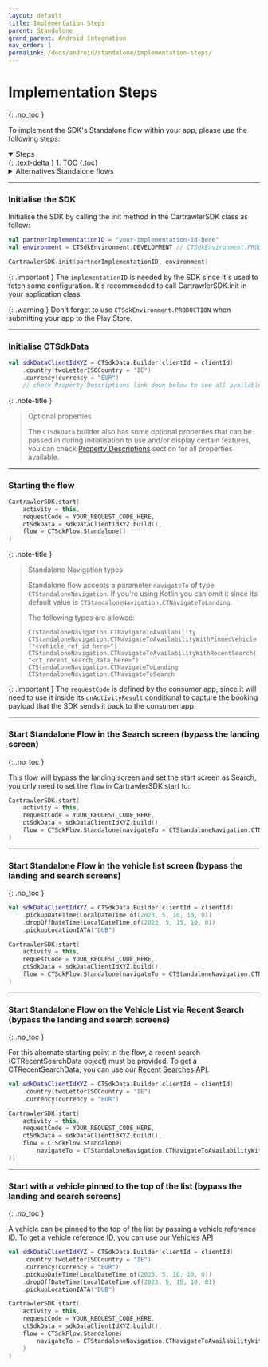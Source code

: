```yaml
---
layout: default
title: Implementation Steps
parent: Standalone
grand_parent: Android Integration
nav_order: 1
permalink: /docs/android/standalone/implementation-steps/
---
```


# Implementation Steps
{: .no_toc }

To implement the SDK's Standalone flow within your app, please use the following steps:

<details open markdown="block">
  <summary>
    Steps
  </summary>
  {: .text-delta }
1. TOC
{:toc}
</details>

<details markdown="block">
  <summary>
    Alternatives Standalone flows
  </summary>
  {: .text-delta }
- <a href="/docs/android/standalone/implementation-steps#start-standalone-flow-in-the-search-screen-bypass-the-landing-screen-">Start Standalone Flow in the Search screen</a>
- <a href="/docs/android/standalone/implementation-steps#start-standalone-flow-in-the-vehicle-list-screen-bypass-the-landing-and-search-screens-">Start Standalone Flow in the vehicle list screen</a>
- <a href="/docs/android/standalone/implementation-steps#start-standalone-flow-on-the-vehicle-list-via-recent-search-bypass-the-landing-and-search-screens-">Start Standalone Flow on the Vehicle List via Recent Search</a>
- <a href="/docs/android/standalone/implementation-steps#start-with-a-vehicle-pinned-to-the-top-of-the-list-bypass-the-landing-and-search-screens-">Start with a vehicle pinned to the top of the list</a>
</details>

---

### Initialise the SDK <br/>

Initialise the SDK by calling the init method in the CartrawlerSDK class as follow:

```kotlin
val partnerImplementationID = "your-implementation-id-here"
val environment = CTSdkEnvironment.DEVELOPMENT // CTSdkEnvironment.PRODUCTION

CartrawlerSDK.init(partnerImplementationID, environment)
```

{: .important }
The `implementationID` is needed by the SDK since it's used to fetch some configuration. It's recommended to call CartrawlerSDK.init in your application class.<br/>

{: .warning }
Don't forget to use `CTSdkEnvironment.PRODUCTION` when submitting your app to the Play Store.

---

### Initialise CTSdkData <br/>

```kotlin
val sdkDataClientIdXYZ = CTSdkData.Builder(clientId = clientId)
    .country(twoLetterISOCountry = "IE")
    .currency(currency = "EUR")
    // check Property Descriptions link down below to see all available properties
```

{: .note-title }
> Optional properties
>
> The `CTSdkData` builder also has some optional properties that can be passed in during initialisation to use and/or display certain features, you can check
<a href="/docs/android/standalone/property-descriptions/" target="_blank">Property Descriptions</a> section for all properties available.

---

### Starting the flow <br/>

```kotlin
CartrawlerSDK.start(
    activity = this, 
    requestCode = YOUR_REQUEST_CODE_HERE, 
    ctSdkData = sdkDataClientIdXYZ.build(), 
    flow = CTSdkFlow.Standalone()
)
``` 

{: .note-title }
> Standalone Navigation types
> 
> Standalone flow accepts a parameter `navigateTo` of type `CTStandaloneNavigation`. If you're using Kotlin you can omit it since its default value is `CTStandaloneNavigation.CTNavigateToLanding`.
> 
> The following types are allowed:
>
> `CTStandaloneNavigation.CTNavigateToAvailability`<br/>
> `CTStandaloneNavigation.CTNavigateToAvailabilityWithPinnedVehicle("<vehicle_ref_id_here>")`<br/>
> `CTStandaloneNavigation.CTNavigateToAvailabilityWithRecentSearch("<ct_recent_search_data_here>")`<br/>
> `CTStandaloneNavigation.CTNavigateToLanding`<br/>
> `CTStandaloneNavigation.CTNavigateToSearch`

{: .important }
The `requestCode` is defined by the consumer app, since it will need to use it inside its `onActivityResult` conditional to capture the booking payload that the SDK sends it back to the consumer app.

---

### Start Standalone Flow in the Search screen (bypass the landing screen) <br/>
{: .no_toc }

This flow will bypass the landing screen and set the start screen as Search, you only need to set the `flow` in CartrawlerSDK.start to:

```kotlin
CartrawlerSDK.start(
    activity = this,
    requestCode = YOUR_REQUEST_CODE_HERE,
    ctSdkData = sdkDataClientIdXYZ.build(),
    flow = CTSdkFlow.Standalone(navigateTo = CTStandaloneNavigation.CTNavigateToSearch)
)
```

---

### Start Standalone Flow in the vehicle list screen (bypass the landing and search screens) <br/>
{: .no_toc }

```kotlin
val sdkDataClientIdXYZ = CTSdkData.Builder(clientId = clientId)
    .pickupDateTime(LocalDateTime.of(2023, 5, 10, 10, 0))
    .dropOffDateTime(LocalDateTime.of(2023, 5, 15, 10, 0))
    .pickupLocationIATA("DUB")

CartrawlerSDK.start(
    activity = this,
    requestCode = YOUR_REQUEST_CODE_HERE,
    ctSdkData = sdkDataClientIdXYZ.build(),
    flow = CTSdkFlow.Standalone(navigateTo = CTStandaloneNavigation.CTNavigateToAvailability)
)
```

---

### Start Standalone Flow on the Vehicle List via Recent Search (bypass the landing and search screens) <br/>
{: .no_toc }

For this alternate starting point in the flow, a recent search (CTRecentSearchData object) must be provided. To get a CTRecentSearchData, you can use our <a href="/docs/api/android/recent-searches">Recent Searches API</a>.

```kotlin
val sdkDataClientIdXYZ = CTSdkData.Builder(clientId = clientId)
    .country(twoLetterISOCountry = "IE")
    .currency(currency = "EUR")

CartrawlerSDK.start(
    activity = this,
    requestCode = YOUR_REQUEST_CODE_HERE,
    ctSdkData = sdkDataClientIdXYZ.build(),
    flow = CTSdkFlow.Standalone(
        navigateTo = CTStandaloneNavigation.CTNavigateToAvailabilityWithRecentSearch(/*<ct_recent_search_data_here>*/)
))
```

---

### Start with a vehicle pinned to the top of the list (bypass the landing and search screens) <br/>
{: .no_toc }

A vehicle can be pinned to the top of the list by passing a vehicle reference ID. To get a vehicle reference ID, you can use our <a href="/docs/api/android/vehicles">Vehicles API</a>

```kotlin
val sdkDataClientIdXYZ = CTSdkData.Builder(clientId = clientId)
    .country(twoLetterISOCountry = "IE")
    .currency(currency = "EUR")
    .pickupDateTime(LocalDateTime.of(2023, 5, 10, 10, 0))
    .dropOffDateTime(LocalDateTime.of(2023, 5, 15, 10, 0))
    .pickupLocationIATA("DUB")

CartrawlerSDK.start(
    activity = this,
    requestCode = YOUR_REQUEST_CODE_HERE,
    ctSdkData = sdkDataClientIdXYZ.build(),
    flow = CTSdkFlow.Standalone(
        navigateTo = CTStandaloneNavigation.CTNavigateToAvailabilityWithPinnedVehicle(vehicleRefId = "vehicle_ref_id_here")
    )
)
```
